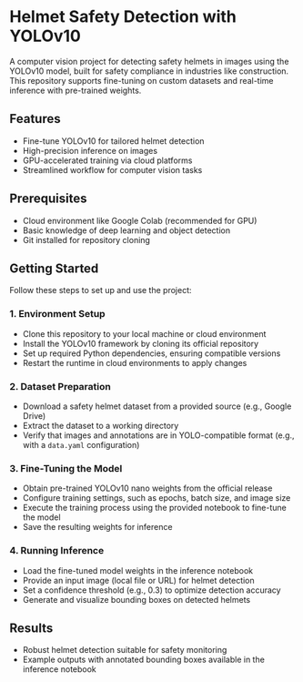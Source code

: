 # Helmet Safety Detection with YOLOv10

A computer vision project for detecting safety helmets in images using the YOLOv10 model, built for safety compliance in industries like construction. This repository supports fine-tuning on custom datasets and real-time inference with pre-trained weights.

## Features

- Fine-tune YOLOv10 for tailored helmet detection
- High-precision inference on images
- GPU-accelerated training via cloud platforms
- Streamlined workflow for computer vision tasks

## Prerequisites

- Cloud environment like Google Colab (recommended for GPU)
- Basic knowledge of deep learning and object detection
- Git installed for repository cloning

## Getting Started

Follow these steps to set up and use the project:

### 1. Environment Setup

- Clone this repository to your local machine or cloud environment
- Install the YOLOv10 framework by cloning its official repository
- Set up required Python dependencies, ensuring compatible versions
- Restart the runtime in cloud environments to apply changes

### 2. Dataset Preparation

- Download a safety helmet dataset from a provided source (e.g., Google Drive)
- Extract the dataset to a working directory
- Verify that images and annotations are in YOLO-compatible format (e.g., with a `data.yaml` configuration)

### 3. Fine-Tuning the Model

- Obtain pre-trained YOLOv10 nano weights from the official release
- Configure training settings, such as epochs, batch size, and image size
- Execute the training process using the provided notebook to fine-tune the model
- Save the resulting weights for inference

### 4. Running Inference

- Load the fine-tuned model weights in the inference notebook
- Provide an input image (local file or URL) for helmet detection
- Set a confidence threshold (e.g., 0.3) to optimize detection accuracy
- Generate and visualize bounding boxes on detected helmets

## Results

- Robust helmet detection suitable for safety monitoring
- Example outputs with annotated bounding boxes available in the inference notebook
